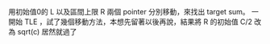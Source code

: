 用初始值0的 L 以及區間上限 R 兩個 pointer 分別移動，來找出 target sum。
一開始 TLE ，試了幾個移動方法，本想先留著以後再說，結果將 R 的初始值 C/2 改為 sqrt(c) 居然就過了 